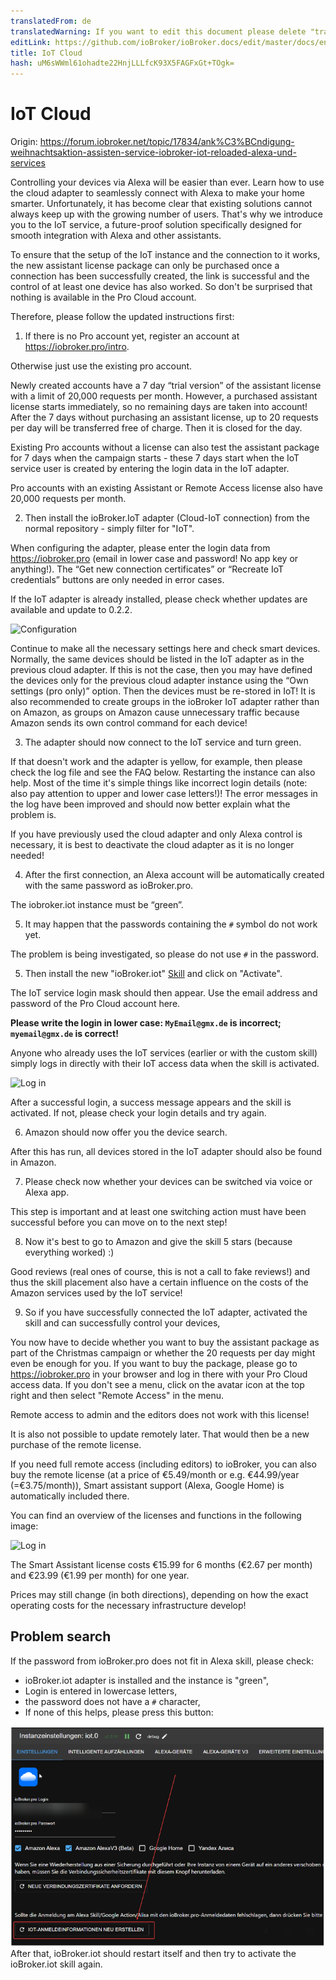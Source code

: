 ```yaml
---
translatedFrom: de
translatedWarning: If you want to edit this document please delete "translatedFrom" field, elsewise this document will be translated automatically again
editLink: https://github.com/ioBroker/ioBroker.docs/edit/master/docs/en/cloud/iot.md
title: IoT Cloud
hash: uM6sWWml61ohadte22HnjLLLfcK93X5FAGFxGt+TOgk=
---
```

# IoT Cloud
Origin: https://forum.iobroker.net/topic/17834/ank%C3%BCndigung-weihnachtsaktion-assisten-service-iobroker-iot-reloaded-alexa-und-services

Controlling your devices via Alexa will be easier than ever.
Learn how to use the cloud adapter to seamlessly connect with Alexa to make your home smarter. Unfortunately, it has become clear that existing solutions cannot always keep up with the growing number of users.
That's why we introduce you to the IoT service, a future-proof solution specifically designed for smooth integration with Alexa and other assistants.

To ensure that the setup of the IoT instance and the connection to it works, the new assistant license package can only be purchased once a connection has been successfully created, the link is successful and the control of at least one device has also worked.
So don't be surprised that nothing is available in the Pro Cloud account.

Therefore, please follow the updated instructions first:

1. If there is no Pro account yet, register an account at https://iobroker.pro/intro.

Otherwise just use the existing pro account.

Newly created accounts have a 7 day “trial version” of the assistant license with a limit of 20,000 requests per month.
However, a purchased assistant license starts immediately, so no remaining days are taken into account! After the 7 days without purchasing an assistant license, up to 20 requests per day will be transferred free of charge.
Then it is closed for the day.

Existing Pro accounts without a license can also test the assistant package for 7 days when the campaign starts - these 7 days start when the IoT service user is created by entering the login data in the IoT adapter.

Pro accounts with an existing Assistant or Remote Access license also have 20,000 requests per month.

2. Then install the ioBroker.IoT adapter (Cloud-IoT connection) from the normal repository - simply filter for "IoT".

When configuring the adapter, please enter the login data from https://iobroker.pro (email in lower case and password! No app key or anything!).
The “Get new connection certificates” or “Recreate IoT credentials” buttons are only needed in error cases.

If the IoT adapter is already installed, please check whether updates are available and update to 0.2.2.

![Configuration](../../de/cloud/media/iot_settings.png)

Continue to make all the necessary settings here and check smart devices.
Normally, the same devices should be listed in the IoT adapter as in the previous cloud adapter.
If this is not the case, then you may have defined the devices only for the previous cloud adapter instance using the “Own settings (pro only)” option.
Then the devices must be re-stored in IoT! It is also recommended to create groups in the ioBroker IoT adapter rather than on Amazon, as groups on Amazon cause unnecessary traffic because Amazon sends its own control command for each device!

3. The adapter should now connect to the IoT service and turn green.

If that doesn't work and the adapter is yellow, for example, then please check the log file and see the FAQ below.
Restarting the instance can also help.
Most of the time it's simple things like incorrect login details (note: also pay attention to upper and lower case letters!)! The error messages in the log have been improved and should now better explain what the problem is.

If you have previously used the cloud adapter and only Alexa control is necessary, it is best to deactivate the cloud adapter as it is no longer needed!

4. After the first connection, an Alexa account will be automatically created with the same password as ioBroker.pro.

The iobroker.iot instance must be “green”.

5. It may happen that the passwords containing the `#` symbol do not work yet.

The problem is being investigated, so please do not use `#` in the password.

5. Then install the new "ioBroker.iot" [Skill](https://www.amazon.de/ioBroker-ioBroker-iot/dp/B07L66BFF9) and click on "Activate".

The IoT service login mask should then appear.
Use the email address and password of the Pro Cloud account here.

**Please write the login in lower case: `MyEmail@gmx.de` is incorrect; `myemail@gmx.de` is correct!**

Anyone who already uses the IoT services (earlier or with the custom skill) simply logs in directly with their IoT access data when the skill is activated.

![Log in](../../de/cloud/media/iot_login.png)

After a successful login, a success message appears and the skill is activated.
If not, please check your login details and try again.

6. Amazon should now offer you the device search.

After this has run, all devices stored in the IoT adapter should also be found in Amazon.

7. Please check now whether your devices can be switched via voice or Alexa app.

This step is important and at least one switching action must have been successful before you can move on to the next step!

8. Now it's best to go to Amazon and give the skill 5 stars (because everything worked) :)

Good reviews (real ones of course, this is not a call to fake reviews!) and thus the skill placement also have a certain influence on the costs of the Amazon services used by the IoT service!

9. So if you have successfully connected the IoT adapter, activated the skill and can successfully control your devices,

You now have to decide whether you want to buy the assistant package as part of the Christmas campaign or whether the 20 requests per day might even be enough for you.
If you want to buy the package, please go to https://iobroker.pro in your browser and log in there with your Pro Cloud access data.
If you don't see a menu, click on the avatar icon at the top right and then select "Remote Access" in the menu.

Remote access to admin and the editors does not work with this license!

It is also not possible to update remotely later. That would then be a new purchase of the remote license.

If you need full remote access (including editors) to ioBroker, you can also buy the remote license (at a price of €5.49/month or e.g. €44.99/year (=€3.75/month)), Smart assistant support (Alexa, Google Home) is automatically included there.

You can find an overview of the licenses and functions in the following image:

![Log in](../../de/cloud/media/iot_compare.png)

The Smart Assistant license costs €15.99 for 6 months (€2.67 per month) and €23.99 (€1.99 per month) for one year.

Prices may still change (in both directions), depending on how the exact operating costs for the necessary infrastructure develop!

## Problem search
If the password from ioBroker.pro does not fit in Alexa skill, please check:

- ioBroker.iot adapter is installed and the instance is "green",
- Login is entered in lowercase letters,
- the password does not have a `#` character,
- If none of this helps, please press this button:

![Recreate](../../de/cloud/media/iot_passwort.png) After that, ioBroker.iot should restart itself and then try to activate the ioBroker.iot skill again.